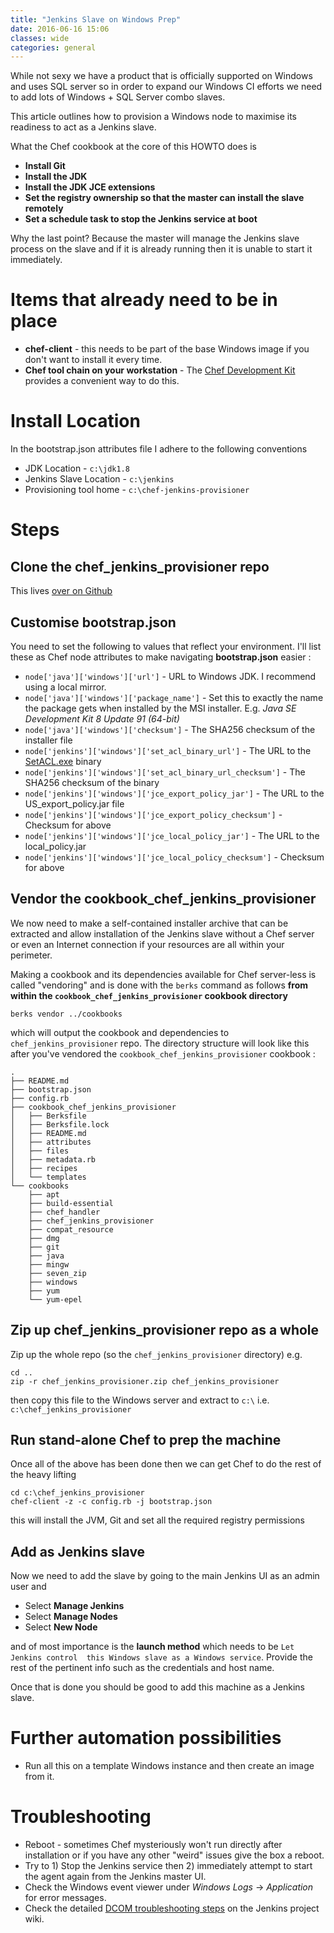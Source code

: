 ```yaml
---
title: "Jenkins Slave on Windows Prep"
date: 2016-06-16 15:06
classes: wide
categories: general
---
```


While not sexy we have a product that is officially supported on Windows and
uses SQL server so in order to expand our Windows CI efforts we need to add lots
of Windows + SQL Server combo slaves.

This article outlines how to provision a Windows node to maximise its readiness
to act as a Jenkins slave.

What the Chef cookbook at the core of this HOWTO does is

* **Install Git**
* **Install the JDK**
* **Install the JDK JCE extensions**
* **Set the registry ownership so that the master can install the slave remotely**
* **Set a schedule task to stop the Jenkins service at boot**

Why the last point? Because the master will manage the Jenkins slave process on the slave 
and if it is already running then it is unable to start it immediately.

# Items that already need to be in place

* **chef-client** - this needs to be part of the base Windows image if you don't
    want to install it every time.
* **Chef tool chain on your workstation** - The [Chef Development
    Kit](https://downloads.chef.io/chef-dk/) provides a convenient way to do
    this.

# Install Location

In the bootstrap.json attributes file I adhere to the following conventions

* JDK Location - `c:\jdk1.8`
* Jenkins Slave Location - `c:\jenkins`
* Provisioning tool home - `c:\chef-jenkins-provisioner`

# Steps

## Clone the chef_jenkins_provisioner repo

This lives [over on Github](https://github.com/ftclausen/chef_jenkins_provisioner)

## Customise bootstrap.json

You need to set the following to values that reflect your environment. I'll list
these as Chef node attributes to make navigating **bootstrap.json** easier :

* `node['java']['windows']['url']` - URL to Windows JDK. I recommend using a local mirror.
* `node['java']['windows']['package_name']` - Set this to exactly the name the package gets when installed by the MSI installer. E.g. *Java SE Development Kit 8 Update 91 (64-bit)*
* `node['java']['windows']['checksum']` - The SHA256 checksum of the installer file
* `node['jenkins']['windows']['set_acl_binary_url']` - The URL to the [SetACL.exe](https://helgeklein.com/setacl/documentation/command-line-version-setacl-exe/) binary
* `node['jenkins']['windows']['set_acl_binary_url_checksum']` - The SHA256 checksum of the binary
* `node['jenkins']['windows']['jce_export_policy_jar']` - The URL to the US_export_policy.jar file
* `node['jenkins']['windows']['jce_export_policy_checksum']` - Checksum for above
* `node['jenkins']['windows']['jce_local_policy_jar']` - The URL to the local_policy.jar
* `node['jenkins']['windows']['jce_local_policy_checksum']` - Checksum for above

## Vendor the cookbook_chef_jenkins_provisioner

We now need to make a self-contained installer archive that can be extracted and
allow installation of the Jenkins slave without a Chef server or even an
Internet connection if your resources are all within your perimeter.

Making a cookbook and its dependencies available for Chef server-less is called
"vendoring" and is done with the `berks` command as follows **from within the
`cookbook_chef_jenkins_provisioner` cookbook directory**

    berks vendor ../cookbooks

which will output the cookbook and dependencies to `chef_jenkins_provisioner`
repo. The directory structure will look like this after you've vendored the
`cookbook_chef_jenkins_provisioner` cookbook :

    .
    ├── README.md
    ├── bootstrap.json
    ├── config.rb
    ├── cookbook_chef_jenkins_provisioner
    │   ├── Berksfile
    │   ├── Berksfile.lock
    │   ├── README.md
    │   ├── attributes
    │   ├── files
    │   ├── metadata.rb
    │   ├── recipes
    │   └── templates
    └── cookbooks
        ├── apt
        ├── build-essential
        ├── chef_handler
        ├── chef_jenkins_provisioner
        ├── compat_resource
        ├── dmg
        ├── git
        ├── java
        ├── mingw
        ├── seven_zip
        ├── windows
        ├── yum
        └── yum-epel

## Zip up chef_jenkins_provisioner repo as a whole

Zip up the whole repo (so the `chef_jenkins_provisioner` directory) e.g.

    cd ..
    zip -r chef_jenkins_provisioner.zip chef_jenkins_provisioner

then copy this file to the Windows server and extract to `c:\` i.e. `c:\chef_jenkins_provisioner`

## Run stand-alone Chef to prep the machine

Once all of the above has been done then we can get Chef to do the rest of the heavy lifting

    cd c:\chef_jenkins_provisioner
    chef-client -z -c config.rb -j bootstrap.json

this will install the JVM, Git and set all the required registry permissions

## Add as Jenkins slave

Now we need to add the slave by going to the main Jenkins UI as an admin user and

* Select **Manage Jenkins**
* Select **Manage Nodes**
* Select **New Node**

and of most importance is the **launch method** which needs to be `Let Jenkins control 
this Windows slave as a Windows service`. Provide the rest of the pertinent info
such as the credentials and host name.

Once that is done you should be good to add this machine as a Jenkins slave.

# Further automation possibilities

* Run all this on a template Windows instance and then create an image from it.

# Troubleshooting

* Reboot - sometimes Chef mysteriously won't run directly after installation or if you have any other "weird" issues give the box a reboot.
* Try to 1) Stop the Jenkins service then 2) immediately attempt to start the agent again from the Jenkins master UI.
* Check the Windows event viewer under *Windows Logs* -> *Application* for error messages.
* Check the detailed [DCOM troubleshooting steps](https://wiki.jenkins-ci.org/display/JENKINS/Windows+slaves+fail+to+start+via+DCOM) on the Jenkins project wiki.

